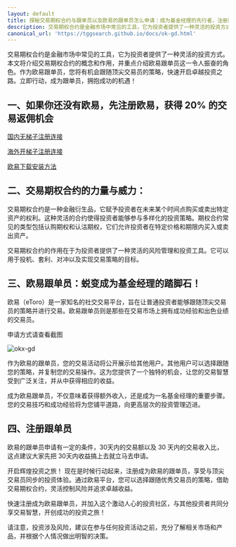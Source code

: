 ```yaml
---
layout: default
title: 探秘交易期权合约与跟单员以及欧易的跟单员怎么申请：成为基金经理的先行者，注册跟单员开启精彩投资旅程！
description: 交易期权合约是金融市场中常见的工具，它为投资者提供了一种灵活的投资方式。本文将介绍交易期权合约的概念和作用，并重点介绍欧易跟单员这一令人振奋的角色。
canonical_url: 'https://tggsearch.github.io/docs/ok-gd.html'
---
```

交易期权合约是金融市场中常见的工具，它为投资者提供了一种灵活的投资方式。本文将介绍交易期权合约的概念和作用，并重点介绍欧易跟单员这一令人振奋的角色。作为欧易跟单员，您将有机会跟随顶尖交易员的策略，快速开启卓越投资之路。立即行动，成为跟单员，拥抱成功的机遇！

## 一、如果你还没有欧易，先注册欧易，获得 20% 的交易返佣机会

[国内无梯子注册连接](https://www.zj-inv.com/join/50996986)

[海外开梯子注册连接](https://www.okx.com/join/50996986)

[欧易下载安装方法](./okx-install.html)
## 二、交易期权合约的力量与威力：
交易期权合约是一种金融衍生品，它赋予投资者在未来某个时间点购买或卖出特定资产的权利。这种灵活的合约使得投资者能够参与多样化的投资策略。期权合约常见的类型包括认购期权和认沽期权，它们允许投资者在特定价格和期限内买入或卖出资产。

交易期权合约的作用在于为投资者提供了一种灵活的风险管理和投资工具。它可以用于投机、套利、对冲以及实现交易策略的目标。

## 三、欧易跟单员：蜕变成为基金经理的踏脚石！
欧易（eToro）是一家知名的社交交易平台，旨在让普通投资者能够跟随顶尖交易员的策略并进行交易。欧易跟单员则是那些在交易市场上拥有成功经验和出色业绩的交易员。

申请方式请查看截图

<img alt="okx-gd" src="https://cdn.jsdelivr.net/gh/tggsearch/tggSearch.github.io/assets/img/okx-gd-1.webp" style="object-fit: cover;" align="middle" />

作为欧易的跟单员，您的交易活动将公开展示给其他用户。其他用户可以选择跟随您的策略，并复制您的交易操作。这为您提供了一个独特的机会，让您的交易智慧受到广泛关注，并从中获得相应的收益。

成为欧易跟单员，不仅意味着获得额外收入，还是成为一名基金经理的重要步骤。您的交易技巧和成功经验将为您铺平道路，向更高层次的投资管理迈进。

## 四、注册跟单员

欧易的跟单员申请有一定的条件，30天内的交易额以及 30 天内的交易收入比，这点建议大家先把 30天内收益搞上去就立马去申请。

开启辉煌投资之旅！
现在是时候行动起来，注册成为欧易的跟单员，享受与顶尖交易员同步的投资体验。通过欧易平台，您可以选择跟随优秀交易员的策略，借助交易期权合约，灵活控制风险并追求卓越收益。

快速注册成为欧易跟单员，并加入这个激动人心的投资社区，与其他投资者共同分享交易智慧，开创成功的投资之旅！

请注意，投资涉及风险，建议在参与任何投资活动之前，充分了解相关市场和产品，并根据个人情况做出明智的决策。